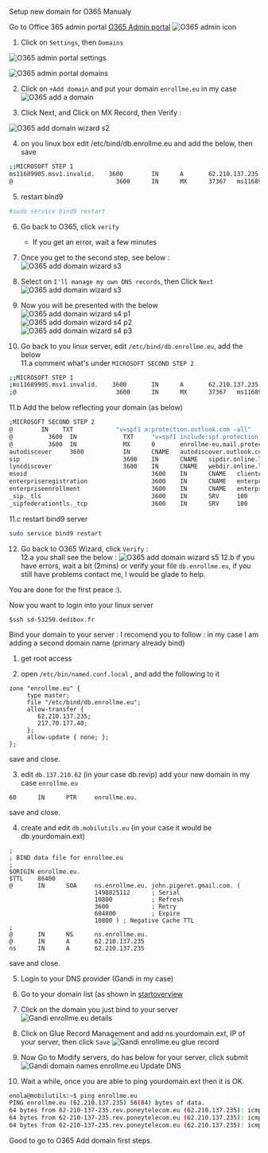Setup new domain for O365 Manualy

Go to Office 365 admin portal [O365 Admin portal]()
![O365 admin icon](O365_AdminIcon.png)  

1. Click on `Settings`, then `Domains`  

![O365 admin portal settings](O365_AdminPortalSettings.png)   
  
![O365 admin portal domains](O365_AdminPortalAddDomains.png)  

2. Click on `+Add domain` and put your domain `enrollme.eu` in my case 
![O365 add a domain](O365_AdminPortalAddADomain.png) 

3. Click Next, and Click on MX Record, then Verify : 

![O365 add domain wizard s2](O365_AddDomain_WizardS2.png)

4. on you linux box edit /etc/bind/db.enrollme.eu and add the below, then save

```bash
;;MICROSOFT STEP 1
ms11689905.msv1.invalid.    3600        IN      A       62.210.137.235
@                             3600      IN      MX      37367   ms11689905.msv1.invalid.
```
5. restart bind9

```bash
#sudo service bind9 restart
```

6. Go back to O365, click `verify`
   - If you get an error, wait a few minutes  

8. Once you get to the second step, see below :  
![O365 add domain wizard s3](O365_AddDomain_WizardS3.png)

9. Select on `I'll manage my own DNS records`, then Click `Next` 
![O365 add domain wizard s3](O365_AddDomain_WizardS3_Select.png)
 
10. Now you will be presented with the below
![O365 add domain wizard s4 p1](O365_AddDomain_WizardS4_p1.png)  
![O365 add domain wizard s4 p2](O365_AddDomain_WizardS4_p2.png)  
![O365 add domain wizard s4 p3](O365_AddDomain_WizardS4_p3.png)  

11. Go back to you linux server, edit `/etc/bind/db.enrollme.eu`, add the below  
11.a comment what's under `MICROSOFT SECOND STEP 2`  

```bash
;;MICROSOFT STEP 1
;ms11689905.msv1.invalid.    3600       IN      A       62.210.137.235
;@                            3600      IN      MX      37367   ms11689905.msv1.invalid.
```  
11.b Add the below reflecting your domain (as below)  

```bash
;MICROSOFT SECOND STEP 2
@        IN    TXT            "v=spf1 a:protection.outlook.com -all"
@          3600  IN             TXT     "v=spf1 include:spf.protection.outlook.com -all"
@          3600  IN             MX      0       enrollme-eu.mail.protection.outlook.com.
autodiscover     3600           IN      CNAME   autodiscover.outlook.com.
sip                             3600    IN      CNAME   sipdir.online.lync.com.
lyncdiscover                    3600    IN      CNAME   webdir.online.lync.com.
msoid                                   3600    IN      CNAME   clientconfig.microsoftonline-p.net.
enterpriseregistration                  3600    IN      CNAME   enterpriseregistration.windows.net.
enterpriseenrollment                    3600    IN      CNAME   enterpriseenrollment.manage.microsoft.com.
_sip._tls                               3600    IN      SRV     100     1       443        sipdir.online.lync.com.
_sipfederationtls._tcp                  3600    IN      SRV     100     1       5061       sipfed.online.lync.com.
```
11.c restart bind9 server
 
```bash
sudo service bind9 restart
```

12. Go back to O365 Wizard, click `Verify` :  
12.a you shall see the below :
![O365 add domain wizard s5](O365_AddDomain_WizardS5.png)
12.b if you have errors, wait a bit (2mins) or verify your file `db.enrollme.eu`, if you still have problems contact me, I would be glade to help.


You are done for the first peace :).



Now you want to login into your linux server

``` 
$ssh sd-53250.dedibox.fr
```  

Bind your domain to your server :
I recomend you to follow : <alain doc>
in my case I am adding a second domain name (primary already bind)
1. get root access  

2. open `/etc/bin/named.conf.local` , and add the following to it  
  
```dns
zone "enrollme.eu" {
     type master;
     file "/etc/bind/db.enrollme.eu";
     allow-transfer {
        62.210.137.235;
        217.70.177.40;
     };
     allow-update { none; };
};
``` 
save and close. 

3. edit `db.137.210.62` (in your case db.revip) add your new domain in my case `enrollme.eu`  
 
```dns 
60      IN      PTR     enrollme.eu.  
``` 
save and close.
 
4. create and edit `db.mobilutils.eu` (in your case it would be db.yourdomain.ext)

```dns
;
; BIND data file for enrollme.eu
;
$ORIGIN enrollme.eu.
$TTL    86400
@       IN      SOA     ns.enrollme.eu. john.pigeret.gmail.com. (
                        1498825112      ; Serial
                        10800           ; Refresh
                        3600            ; Retry
                        604800          ; Expire
                        10800 ) ; Negative Cache TTL
;
@       IN      NS      ns.enrollme.eu.
@       IN      A       62.210.137.235
ns      IN      A       62.210.137.235
```   
save and close.

5. Login to your DNS provider (Gandi in my case)
6. Go to your domain list (as shown in [startoverview](startoverview.md)
7. Click on the domain you just bind to your server
![Gandi enrollme.eu details](GANDI_enrollmeeu_details.png)

8. Click on Glue Record Management and add ns.yourdomain.ext, IP of your server, then click `Save`
![Gandi enrollme.eu glue record](GANDI_DomainNameEnrollmeeuGlueRecordManagement.png)  

9. Now Go to Modify servers, do has below for your server, click submit
![Gandi domain names enrollme.eu Update DNS](GANDI_DomainNamesEnrollmeeuUpdateDNS.png)  

10. Wait a while, once you are able to ping yourdomain.ext then it is OK.

```bash
enola@mobilutils:~$ ping enrollme.eu
PING enrollme.eu (62.210.137.235) 56(84) bytes of data.
64 bytes from 62-210-137-235.rev.poneytelecom.eu (62.210.137.235): icmp_seq=1 ttl=64 time=0.015 ms
64 bytes from 62-210-137-235.rev.poneytelecom.eu (62.210.137.235): icmp_seq=2 ttl=64 time=0.020 ms
64 bytes from 62-210-137-235.rev.poneytelecom.eu (62.210.137.235): icmp_seq=3 ttl=64 time=0.021 ms
```  

Good to go to O365 Add domain first steps.  
